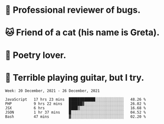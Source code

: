 # 🐛 Professional reviewer of bugs.
# 🐱 Friend of a cat (his name is Greta).
# 📜 Poetry lover.
# 🎸 Terrible playing guitar, but I try.

<!--START_SECTION:waka-->
```text
Week: 20 December, 2021 - 26 December, 2021

JavaScript   17 hrs 23 mins  ████████████░░░░░░░░░░░░░   48.26 % 
PHP          9 hrs 22 mins   ██████▓░░░░░░░░░░░░░░░░░░   26.02 % 
JSX          6 hrs           ████▒░░░░░░░░░░░░░░░░░░░░   16.68 % 
JSON         1 hr 37 mins    █░░░░░░░░░░░░░░░░░░░░░░░░   04.52 % 
Bash         47 mins         ▓░░░░░░░░░░░░░░░░░░░░░░░░   02.20 % 
```
<!--END_SECTION:waka-->
